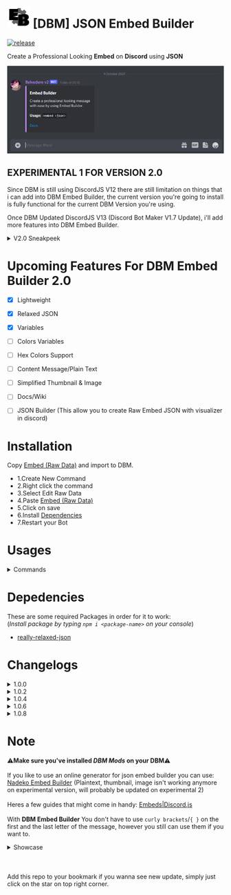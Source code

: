 # ![app icon](./Screenshot/EB.png) [DBM] JSON Embed Builder
[![release](https://img.shields.io/static/v1?label=Experimental-for-ver-2.0&message=1&color=yellow)](https://github.com/Gr3nDy/DBM-Embed-Builder/)

Create a Professional Looking **Embed** on **Discord** using **JSON**

![gif](./Screenshot/Experimental-1_V2.gif)

## EXPERIMENTAL 1 FOR VERSION 2.0
Since DBM is still using DiscordJS V12 there are still limitation on things that i can add into
DBM Embed Builder, the current version you're going to install is fully functional for the current
DBM Version you're using.

Once DBM Updated DiscordJS V13 (Discord Bot Maker V1.7 Update), i'll add more features into
DBM Embed Builder.

<details><summary>V2.0 Sneakpeek</summary>

![curly](./Screenshot/V2-Sneakpeek.gif)
</details>

# Upcoming Features For **DBM Embed Builder** 2.0
- [x] Lightweight
- [x] Relaxed JSON
- [x] Variables
- [ ] Colors Variables
- [ ] Hex Colors Support
- [ ] Content Message/Plain Text
- [ ] Simplified Thumbnail & Image
- [ ] Docs/Wiki
- [ ] JSON Builder (This allow you to create Raw Embed JSON with visualizer in discord)

 
# Installation
Copy [Embed (Raw Data)](https://raw.githubusercontent.com/Gr3nDy/DBM-Embed-Builder/master/RawData/embed.json) and import to
DBM.
* 1.Create New Command
* 2.Right click the command
* 3.Select Edit Raw Data
* 4.Paste [Embed (Raw Data)](https://raw.githubusercontent.com/Gr3nDy/DBM-Embed-Builder/master/RawData/embed.json)
* 5.Click on save
* 6.Install [Dependencies](https://github.com/Gr3nDy/DBM-Embed-Builder#depedencies)
* 7.Restart your Bot


# Usages
<details><summary>Commands</summary>

* `embed <json>` | Create embed from json

</details>

# Depedencies

These are some required Packages in order for it to work:</summary>
<br>
(_Install package by typing ``npm i <package-name>`` on your console_)
* [really-relaxed-json](https://www.npmjs.com/package/really-relaxed-json)


# Changelogs

<details><summary>1.0.0</summary>

* Added `embed help`
* Bugs fixed
</details>

<details><summary>1.0.2</summary>

* Added `embed variables`
* Added `embed colors`
* Added `embed examples`
* Bugs fixed
</details>

<details><summary>1.0.4</summary>

* More relaxed JSON
* Thumbnail & Image both works with or without `{url:}`
* Added more colors & variables
* Added `plainText`
* Bugs fixed
</details>

<details><summary>1.0.6</summary>

+ [1.0.6 (OLDER VERSION)](https://raw.githubusercontent.com/Gr3nDy/DBM-Embed-Builder/master/RawData/embed-1-0-6(old%20version).json)
* Added Random Color `{RANDOM_COLOR}`
* Fixed Invalid `\` When creating new line
* Fixed Invalid `\` When inserting double quotes
</details>

<details><summary>1.0.8</summary>

+ [1.0.8 (LATEST VERSION)](https://raw.githubusercontent.com/Gr3nDy/DBM-Embed-Builder/master/RawData/embed.json)
* Added `ALIASES` (Now it's easier to post an embed)
* Ability to change `ALIASES` Prefix
* Bugs fixed
</details>

# Note
⚠️<b>Make sure you've installed <em>DBM Mods</em> on your DBM</b>⚠️ 
<br>
<br>
If you like to use an online generator for json embed builder you can use:
[Nadeko Embed Builder](https://eb.nadeko.bot) (Plaintext, thumbnail, image isn't working anymore on experimental version, will probably be updated on experimental 2)
<br>
<br>
Heres a few guides that might come in handy:
[Embeds|Discord.js](http://discordjs.guide/popular-topics/embeds.html)
<br>
<br>
With **DBM Embed Builder** You don't have to use `curly brackets`/`{ }` on the first and the last letter of the message, however
you still can use them if you want to.

<details><summary>Showcase</summary>

![curly](./Screenshot/curlybrackets.gif)
</details>
<br>
<br>
<br>
Add this repo to your bookmark if you wanna see new update, simply just click on the star
on top right corner.
